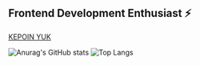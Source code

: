 ## Frontend Development Enthusiast ⚡

[KEPOIN YUK](https://fadhil-isfadhillah.site)


<!--
**fadhilzamanNow/fadhilzamanNow** is a ✨ _special_ ✨ repository because its `README.md` (this file) appears on your GitHub profile.

Here are some ideas to get you started:

- 🔭 I’m currently working on ...
- 👯 I’m looking to collaborate on ...
- 🤔 I’m looking for help with ...
- 💬 Ask me about ...
- 📫 How to reach me: ...
- 😄 Pronouns: ...
-  Fun fact: ...
-->

![Anurag's GitHub stats](https://github-readme-stats.vercel.app/api?username=fadhilzamanNow&show_icons=true&theme=dracula)
![Top Langs](https://github-readme-stats.vercel.app/api/top-langs/?username=fadhilzamanNow&langs_count=10)

